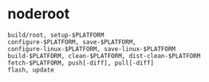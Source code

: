 # noderoot

    build/root, setup-$PLATFORM
    configure-$PLATFORM, save-$PLATFORM,
    configure-linux-$PLATFORM, save-linux-$PLATFORM
    build-$PLATFORM, clean-$PLATFORM, dist-clean-$PLATFORM
    fetch-$PLATFORM, push[-diff], pull[-diff]
    flash, update
